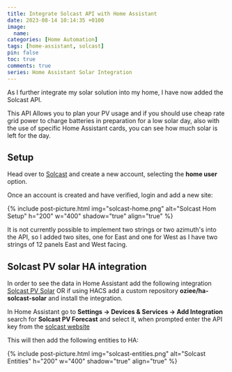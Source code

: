 ```yaml
---
title: Integrate Solcast API with Home Assistant
date: 2023-08-14 10:14:35 +0100
image:
  name:
categories: [Home Automation]
tags: [home-assistant, solcast]
pin: false
toc: true
comments: true
series: Home Assistant Solar Integration
---
```


As I further integrate my solar solution into my home, I have now added the Solcast API.

This API Allows you to plan your PV usage and if you should use cheap rate grid power to charge batteries in preparation for a low solar day, also with the use of specific Home Assistant cards, you can see how much solar is left for the day.

## Setup

Head over to [Solcast](https://solcast.com/) and create a new account, selecting the **home user** option.

Once an account is created and have verified, login and add a new site:

{% include post-picture.html img="solcast-home.png" alt="Solcast Hom Setup" h="200" w="400" shadow="true" align="true" %}

It is not currently possible to implement two strings or two azimuth's into the API, so I added two sites, one for East and one for West as I have two strings of 12 panels East and West facing.

## Solcast PV solar HA integration

In order to see the data in Home Assistant add the following integration [Solcast PV Solar](https://github.com/oziee/ha-solcast-solar) OR if using HACS add a custom repository **oziee/ha-solcast-solar** and install the integration.

In Home Assistant go to **Settings -> Devices & Services -> Add Integration** search for **Solcast PV Forecast** and select it, when prompted enter the API key from the [solcast website](https://toolkit.solcast.com.au/account/api-key)

This will then add the following entities to HA:

{% include post-picture.html img="solcast-entities.png" alt="Solcast Entities" h="200" w="400" shadow="true" align="true" %}

